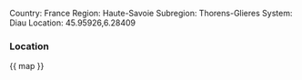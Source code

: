 Country: France
Region: Haute-Savoie
Subregion: Thorens-Glieres
System: Diau
Location: 45.95926,6.28409

### Location

{{ map }}
